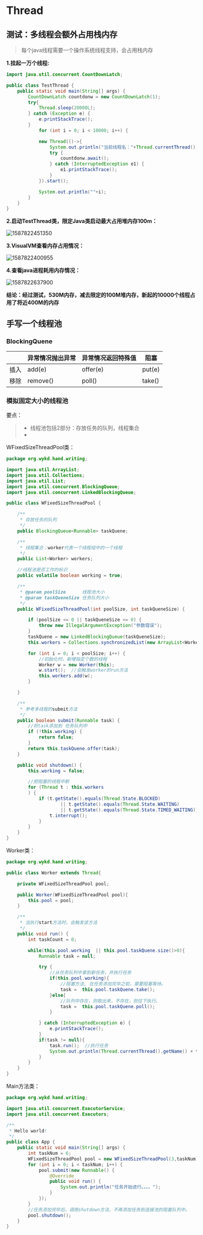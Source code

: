 # Thread

## 测试：多线程会额外占用栈内存

> 每个java线程需要一个操作系统线程支持，会占用栈内存

**1.挂起一万个线程:**

```java
import java.util.concurrent.CountDownLatch;

public class TestThread {
    public static void main(String[] args) {
        CountDownLatch countdonw = new CountDownLatch(1);
		try{
			Thread.sleep(20000L);
		} catch (Exception e) {
            e.printStackTrace();
        }
            for (int i = 0; i < 10000; i++) {

            new Thread(()->{
                System.out.println("当前线程名："+Thread.currentThread().getName());
                try {
                    countdonw.await();
                } catch (InterruptedException e1) {
                    e1.printStackTrace();
                }
            }).start();

            System.out.println(""+i);
        }
	}
}
```

**2.启动TestThread类，限定Java类启动最大占用堆内存100m：**

![1587822451350](./thread.assets/1587822451350.png)

**3.VisualVM查看内存占用情况：**

![1587822400955](./thread.assets/1587822400955.png)

**4.查看java进程耗用内存情况：**

![1587822637900](./thread.assets/1587822637900.png)

**结论：经过测试，530M内存，减去限定的100M堆内存，新起的10000个线程占用了将近400M的内存**

## 手写一个线程池

### BlockingQuene

|      | 异常情况抛出异常 | 异常情况返回特殊值 | 阻塞   |
| ---- | ---------------- | ------------------ | ------ |
| 插入 | add(e)           | offer(e)           | put(e) |
| 移除 | remove()         | poll()             | take() |

### 模拟固定大小的线程池

要点：

> - 线程池包括2部分：存放任务的队列，线程集合
> - 

WFixedSizeThreadPool类：

```java
package org.wykd.hand.writing;

import java.util.ArrayList;
import java.util.Collections;
import java.util.List;
import java.util.concurrent.BlockingQueue;
import java.util.concurrent.LinkedBlockingQueue;

public class WFixedSizeThreadPool {

    /**
     * 存放任务的队列
     */
    public BlockingQueue<Runnable> taskQuene;

    /**
     * 线程集合；worker代表一个线程组中的一个线程
     */
    public List<Worker> workers;

    //线程池是否工作的标识
    public volatile boolean working = true;

    /**
     * @param poolSize      线程池大小
     * @param taskQueneSize 任务队列大小
     */
    public WFixedSizeThreadPool(int poolSize, int taskQueneSize) {

        if (poolSize <= 0 || taskQueneSize <= 0) {
            throw new IllegalArgumentException("参数错误");
        }
        taskQuene = new LinkedBlockingQueue(taskQueneSize);
        this.workers = Collections.synchronizedList(new ArrayList<Worker>());

        for (int i = 0; i < poolSize; i++) {
            //初始化时，新增指定个数的线程
            Worker w = new Worker(this);
            w.start();  //会触发worker的run方法
            this.workers.add(w);
        }

    }

    /**
     * 参考多线程的submit方法
     */
    public boolean submit(Runnable task) {
        //将task添加到 任务队列中
        if (!this.working) {
            return false;
        }
        return this.taskQuene.offer(task);
    }

    public void shutdown() {
        this.working = false;

        //把阻塞的线程中断
        for (Thread t : this.workers
        ) {
            if (t.getState().equals(Thread.State.BLOCKED)
                    || t.getState().equals(Thread.State.WAITING)
                    || t.getState().equals(Thread.State.TIMED_WAITING)) {
                t.interrupt();
            }
        }
    }
}

```

Worker类：

```java
package org.wykd.hand.writing;

public class Worker extends Thread{

    private WFixedSizeThreadPool pool;

    public Worker(WFixedSizeThreadPool pool){
        this.pool = pool;
    }

    /**
     * 当执行start方法时，会触发该方法
     */
    public void run() {
        int taskCount = 0;

        while(this.pool.working  || this.pool.taskQuene.size()>0){
            Runnable task = null;

            try {
                //从任务队列中拿到新任务，并执行任务
                if(this.pool.working){
                    //阻塞方法, 在任务添加完毕之前，需要阻塞等待。
                    task =  this.pool.taskQuene.take();
                }else{
                    //队列中存在，则取出来，不存在，则往下执行。
                    task =  this.pool.taskQuene.poll();
                }

            } catch (InterruptedException e) {
                e.printStackTrace();
            }
            if(task != null){
                task.run();  //执行任务
                System.out.println(Thread.currentThread().getName() + taskCount++);
            }
        }
    }
}

```

Main方法类：

```java
package org.wykd.hand.writing;

import java.util.concurrent.ExecutorService;
import java.util.concurrent.Executors;

/**
 * Hello world!
 */
public class App {
    public static void main(String[] args) {
        int taskNum = 6;
        WFixedSizeThreadPool pool = new WFixedSizeThreadPool(3,taskNum);
        for (int i = 0; i < taskNum; i++) {
            pool.submit(new Runnable() {
                @Override
                public void run() {
                    System.out.println("任务开始进行。。。。");
                }
            });
        }
        //任务添加完毕后，调用shutdown方法，不再添加任务到连接池的阻塞队列中。
        pool.shutdown();
    }
}

```